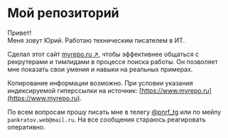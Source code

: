 # Мой репозиторий

Привет!  
Меня зовут Юрий. Работаю техническим писателем в ИТ.

Сделал этот сайт [myrepo.ru ↗](https://www.myrepo.ru), чтобы эффективнее общаться с рекрутерами и тимлидами в процессе поиска работы. Он позволяет мне показать свои умения и навыки на реальных примерах.

Копирование информации возможно. При условии указания индексируемой гиперссылки на источник: [https://www.myrepo.ru](https://www.myrepo.ru).

По всем вопросам прошу писать мне в телегу [@pnrf_tg](https://t.me/pnrf_tg) или по мейлу `pankratov.web@mail.ru`. На все сообщения стараюсь реагировать оперативно.
